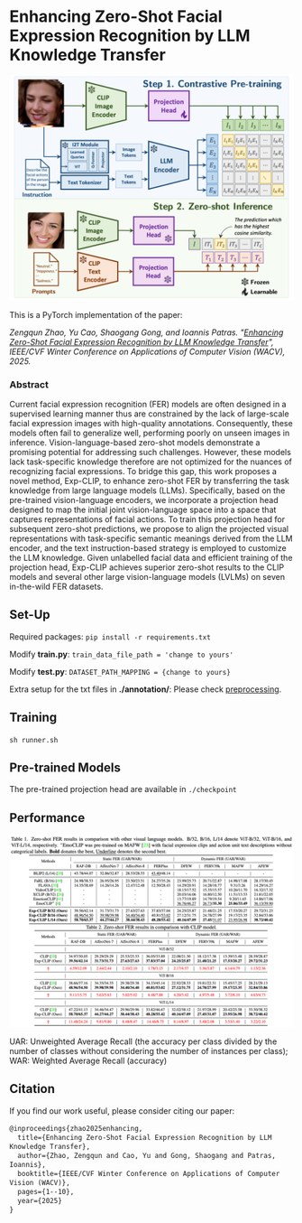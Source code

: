 # Enhancing Zero-Shot Facial Expression Recognition by LLM Knowledge Transfer

<p align="center">
    <img src="./img/structure.png" alt="svg" width="600"/>
</p>

This is a PyTorch implementation of the paper:

*Zengqun Zhao, Yu Cao, Shaogang Gong, and Ioannis Patras. "[Enhancing Zero-Shot Facial Expression Recognition by LLM Knowledge Transfer](https://arxiv.org/abs/2405.19100)", IEEE/CVF Winter Conference on Applications of Computer Vision (WACV), 2025.*

### Abstract

Current facial expression recognition (FER) models are often designed in a supervised learning manner thus are constrained by the lack of large-scale facial expression images with high-quality annotations. Consequently, these models often fail to generalize well, performing poorly on unseen images in inference. Vision-language-based zero-shot models demonstrate a promising potential for addressing such challenges. However, these models lack task-specific knowledge therefore are not optimized for the nuances of recognizing facial expressions. To bridge this gap, this work proposes a novel method, Exp-CLIP, to enhance zero-shot FER by transferring the task knowledge from large language models (LLMs). Specifically, based on the pre-trained vision-language encoders, we incorporate a projection head designed to map the initial joint vision-language space into a space that captures representations of facial actions. To train this projection head for subsequent zero-shot predictions, we propose to align the projected visual representations with task-specific semantic meanings derived from the LLM encoder, and the text instruction-based strategy is employed to customize the LLM knowledge. Given unlabelled facial data and efficient training of the projection head, Exp-CLIP achieves superior zero-shot results to the CLIP models and several other large vision-language models (LVLMs) on seven in-the-wild FER datasets.

## Set-Up

Required packages: ``pip install -r requirements.txt``

Modify **train.py**: ``train_data_file_path = 'change to yours'``

Modify **test.py**: ``DATASET_PATH_MAPPING = {change to yours}``

Extra setup for the txt files in **./annotation/**: Please check [preprocessing](https://github.com/zengqunzhao/DFER-CLIP/tree/main/annotation).

## Training

``sh runner.sh``

## Pre-trained Models

The pre-trained projection head are available in ``./checkpoint``

## Performance

<p align="center">
    <img src="./img/tabs.png" alt="svg" width="600"/>
</p>

UAR: Unweighted Average Recall (the accuracy per class divided by the number of classes without considering the number of
instances per class);
WAR: Weighted Average Recall (accuracy)

## Citation

If you find our work useful, please consider citing our paper:

```
@inproceedings{zhao2025enhancing,
  title={Enhancing Zero-Shot Facial Expression Recognition by LLM Knowledge Transfer},
  author={Zhao, Zengqun and Cao, Yu and Gong, Shaogang and Patras, Ioannis},
  booktitle={IEEE/CVF Winter Conference on Applications of Computer Vision (WACV)},
  pages={1--10},
  year={2025}
}
```
